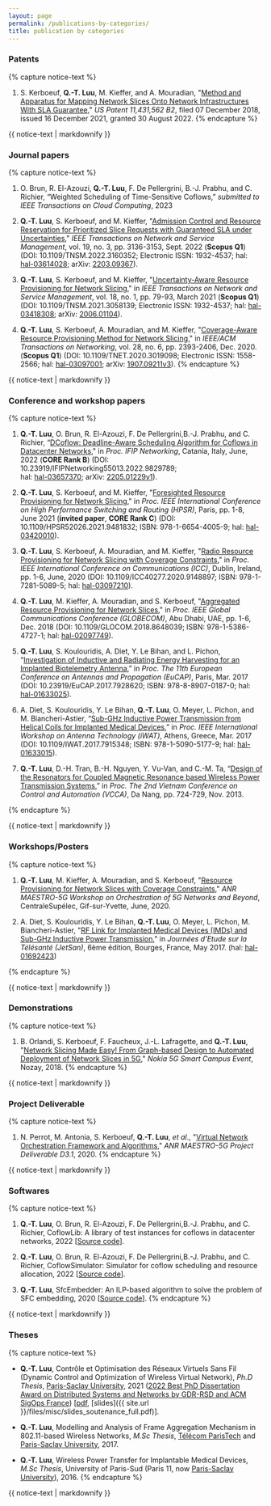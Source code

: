 ```yaml
---
layout: page
permalink: /publications-by-categories/
title: publication by categories
---
```



<!-- classes: wide -->
<!--******************************************** -->

<!-- {% capture notice-text %}
For more updated list of publications, please visit my [ResearchGate](https://www.researchgate.net/profile/Quang_Trung_Luu), [Google Scholar](https://scholar.google.fr/citations?user=GqQcLAIAAAAJ&hl=fr), or [HAL Archives Ouvertes](https://cv.archives-ouvertes.fr/quang-trung-luu).
{% endcapture %}

<div class="notice--warning">
  {{ notice-text | markdownify }}
</div> -->


<!-- ### Preprints -->


### Patents
{% capture notice-text %}
1.  S. Kerboeuf, **Q.-T. Luu**, M. Kieffer, and A. Mouradian, 
"[Method and Apparatus for Mapping Network Slices Onto Network Infrastructures With SLA Guarantee](https://patents.google.com/patent/US11431562B2/en)," 
*US Patent 11,431,562 B2*, filed 07 December 2018, issued 16 December 2021, granted 30 August 2022.
{% endcapture %}

<div class="notice--success">
  {{ notice-text | markdownify }}
</div>


### Journal papers
{% capture notice-text %}
1. O. Brun, R. El-Azouzi, **Q.-T. Luu**, F. De Pellergrini, B.-J. Prabhu, and C. Richier, 
“Weighted Scheduling of Time-Sensitive Coflows,” 
*submitted to IEEE Transactions on Cloud Computing*, 2023

1. **Q.-T. Luu**, S. Kerboeuf, and M. Kieffer, 
"[Admission Control and Resource Reservation for Prioritized Slice Requests with Guaranteed SLA under Uncertainties](https://ieeexplore.ieee.org/abstract/document/9737314)," 
*IEEE Transactions on Network and Service Management*, vol. 19, no. 3, pp. 3136-3153, Sept. 2022 (**Scopus Q1**) (DOI: 10.1109/TNSM.2022.3160352; Electronic ISSN: 1932-4537; 
hal: [hal-03614028](https://hal.archives-ouvertes.fr/hal-03614028/); 
arXiv: [2203.09367](https://arxiv.org/abs/2203.09367)).

1. **Q.-T. Luu**, S. Kerboeuf, and M. Kieffer, 
"[Uncertainty-Aware Resource Provisioning for Network Slicing](https://ieeexplore.ieee.org/document/9351563)," 
in *IEEE Transactions on Network and Service Management*, vol. 18, no. 1, pp. 79-93, March 2021 (**Scopus Q1**) (DOI: 10.1109/TNSM.2021.3058139; Electronic ISSN: 1932-4537; 
hal: [hal-03418308](https://hal.archives-ouvertes.fr/hal-03418308); 
arXiv: [2006.01104](https://arxiv.org/abs/2006.01104)).

1. **Q.-T. Luu**, S. Kerboeuf, A. Mouradian, and M. Kieffer, 
"[Coverage-Aware Resource Provisioning Method for Network Slicing](https://ieeexplore.ieee.org/document/9187556/)," 
in *IEEE/ACM Transactions on Networking*, vol. 28, no. 6, pp. 2393-2406, Dec. 2020. (**Scopus Q1**) (DOI: 10.1109/TNET.2020.3019098; Electronic ISSN: 1558-2566; 
hal: [hal-03097001](https://hal-centralesupelec.archives-ouvertes.fr/hal-03097001);
arXiv: [1907.09211v3](https://arxiv.org/abs/1907.09211v3)).
{% endcapture %}

<div class="notice--success">
  {{ notice-text | markdownify }}
</div>


### Conference and workshop papers
{% capture notice-text %}
1. **Q.-T. Luu**, O. Brun, R. El-Azouzi, F. De Pellergrini,B.-J. Prabhu, and C. Richier, 
“[DCoflow: Deadline-Aware Scheduling Algorithm for Coflows in Datacenter Networks](https://ieeexplore.ieee.org/document/9829789)," 
in *Proc. IFIP Networking*, Catania, Italy, June, 2022 (**CORE Rank B**) (DOI: 10.23919/IFIPNetworking55013.2022.9829789;  
hal: [hal-03657370](https://hal.archives-ouvertes.fr/hal-03657370); 
arXiv: [2205.01229v1](https://arxiv.org/abs/2205.01229)).

1. **Q.-T. Luu**, S. Kerboeuf, and M. Kieffer, 
"[Foresighted Resource Provisioning for Network Slicing](https://ieeexplore.ieee.org/document/9481832)," 
in *Proc. IEEE International Conference on High Performance Switching and Routing (HPSR)*, Paris, pp. 1-8, June 2021 (**invited paper**, **CORE Rank C**) (DOI: 10.1109/HPSR52026.2021.9481832; ISBN: 978-1-6654-4005-9;
hal: [hal-03420010](https://hal.archives-ouvertes.fr/hal-03420010)).

1. **Q.-T. Luu**, S. Kerboeuf, A. Mouradian, and M. Kieffer, 
"[Radio Resource Provisioning for Network Slicing with Coverage Constraints](https://ieeexplore.ieee.org/document/9148897)," 
in *Proc. IEEE International Conference on Communications (ICC)*, Dublin, Ireland, pp. 1-6, June, 2020 (DOI: 10.1109/ICC40277.2020.9148897; ISBN: 978-1-7281-5089-5;
hal: [hal-03097210](https://hal-centralesupelec.archives-ouvertes.fr/hal-03097210)).

1. **Q.-T. Luu**, M. Kieffer, A. Mouradian, and S. Kerboeuf, 
"[Aggregated Resource Provisioning for Network Slices](https://ieeexplore.ieee.org/abstract/document/8648039)," 
in *Proc. IEEE Global Communications Conference (GLOBECOM)*, Abu Dhabi, UAE, pp. 1-6, Dec. 2018 (DOI: 10.1109/GLOCOM.2018.8648039; ISBN: 978-1-5386-4727-1;
hal: [hal-02097749](https://hal.archives-ouvertes.fr/hal-02097749)).

1. **Q.-T. Luu**, S. Koulouridis, A. Diet, Y. Le Bihan, and L. Pichon, 
“[Investigation of Inductive and Radiating Energy Harvesting for an Implanted Biotelemetry Antenna](https://ieeexplore.ieee.org/document/7928620/),” 
in *Proc. The 11th European Conference on Antennas and Propagation (EuCAP)*, Paris, Mar. 2017 (DOI: 10.23919/EuCAP.2017.7928620; ISBN: 978-8-8907-0187-0;
hal: [hal-01633025](https://hal.archives-ouvertes.fr/hal-01633025)).

1. A. Diet, S. Koulouridis, Y. Le Bihan, **Q.-T. Luu**, O. Meyer, L. Pichon, and M. Biancheri-Astier, 
“[Sub-GHz Inductive Power Transmission from Helical Coils for Implanted Medical Devices](https://ieeexplore.ieee.org/document/7915348/),” 
in *Proc. IEEE International Workshop on Antenna Technology (iWAT)*, Athens, Greece, Mar. 2017 (DOI: 10.1109/IWAT.2017.7915348; ISBN: 978-1-5090-5177-9;
hal: [hal-01633015](https://hal.archives-ouvertes.fr/hal-01633015)).

1. **Q.-T. Luu**, D.-H. Tran, B.-H. Nguyen, Y. Vu-Van, and C.-M. Ta, 
“[Design of the Resonators for Coupled Magnetic Resonance based Wireless Power Transmission Systems](https://sites.google.com/site/vcca2013/home),” 
in *Proc. The 2nd Vietnam Conference on Control and Automation (VCCA)*, Da Nang, pp. 724-729, Nov. 2013.


<!-- ### Invited papers
1. **Q.-T. Luu**, S. Koulouridis, A. Diet, Y. Le Bihan, and L. Pichon, 
“Inductive and Radiating Energy Harvesting for an Implanted Biotelemetry Antenna,” 
in [*Proc. IEEE International Workshop on Antenna Technology (iWAT)*](http://www.iwat2017.org/), Athens, Greece, Mar. 2017.
-->
{% endcapture %}

<div class="notice--success">
  {{ notice-text | markdownify }}
</div>


### Workshops/Posters
{% capture notice-text %}
1. **Q.-T. Luu**, M. Kieffer, A. Mouradian, and S. Kerboeuf, 
"[Resource Provisioning for Network Slices with Coverage Constraints](https://orch5g.roc.cnam.fr/)," 
*ANR MAESTRO-5G Workshop on Orchestration of 5G Networks and Beyond*, CentraleSupélec, Gif-sur-Yvette, June, 2020.

1. A. Diet, S. Koulouridis, Y. Le Bihan, **Q.-T. Luu**, O. Meyer, L. Pichon, M. Biancheri-Astier, 
"[RF Link for Implanted Medical Devices (IMDs) and Sub-GHz Inductive Power Transmission](https://jetsan2017.sciencesconf.org/program.html)," 
in *Journées d’Etude sur la Télésanté (JetSan)*, 6ème édition, Bourges, France, May 2017. 
(hal: [hal-01692423](https://hal.archives-ouvertes.fr/hal-01692423/))

<!-- 2. **Q.-T. Luu**, S. Kerboeuf, A. Mouradian, and M. Kieffer, 
"Towards Green Computing for Next Generation Mobile Net-works: A Resource Provisioning Method for 5G," 
in *Global Young Vietnamese Scholars Forum (GYVSF)*, Hanoi, Vietnam, Dec. 2019. -->
{% endcapture %}

<div class="notice--success">
  {{ notice-text | markdownify }}
</div>


### Demonstrations
{% capture notice-text %}
1. B. Orlandi, S. Kerboeuf, F. Faucheux, J.-L. Lafragette, and **Q.-T. Luu**, 
"[Network Slicing Made Easy! From Graph-based Design to Automated Deployment of Network Slices in 5G](https://www.youtube.com/watch?v=pLkylDVwdcA&t=29s)," 
*Nokia 5G Smart Campus Event*, Nozay, 2018.
{% endcapture %}

<div class="notice--success">
  {{ notice-text | markdownify }}
</div>


### Project Deliverable
{% capture notice-text %}
1. N. Perrot, M. Antonia, S. Kerboeuf, **Q.-T. Luu**, *et al*., 
"[Virtual Network Orchestration Framework and Algorithms](https://anr.fr/Project-ANR-18-CE25-0012)," 
*ANR MAESTRO-5G Project Deliverable D3.1*, 2020.
{% endcapture %}

<div class="notice--success">
  {{ notice-text | markdownify }}
</div>


### Softwares
{% capture notice-text %}
1. **Q.-T. Luu**, O. Brun, R. El-Azouzi, F. De Pellergrini,B.-J. Prabhu, and C. Richier, 
CoflowLib: A library of test instances for coflows in datacenter networks, 2022 
[[Source code](https://github.com/luuquangtrung/CoflowLib)].

1. **Q.-T. Luu**, O. Brun, R. El-Azouzi, F. De Pellergrini,B.-J. Prabhu, and C. Richier, 
CoflowSimulator: Simulator for coflow scheduling and resource allocation, 2022 
[[Source code](https://github.com/luuquangtrung/CoflowSimulator)].

1. **Q.-T. Luu**, 
SfcEmbedder: An ILP-based algorithm to solve the problem of SFC embedding, 2020 
[[Source code](https://github.com/luuquangtrung/SfcEmbedder)].
{% endcapture %}

<div class="notice--success">
  {{ notice-text | markdownify }}
</div>


### Theses
{% capture notice-text %}
* **Q.-T. Luu**, Contrôle et Optimisation des Réseaux Virtuels Sans Fil (Dynamic Control and Optimization of Wireless Virtual Network), 
*Ph.D Thesis*, [Paris-Saclay University](https://www.universite-paris-saclay.fr/), 2021 
([2022 Best PhD Dissertation Award on Distributed Systems and Networks by GDR-RSD and ACM SigOps France](https://gdr-rsd.fr/laureats-prix-de-these-2022/))
[[pdf](https://hal.archives-ouvertes.fr/tel-03351942), [slides]({{ site.url }}/files/misc/slides_soutenance_full.pdf)].

* **Q.-T. Luu**, Modelling and Analysis of Frame Aggregation Mechanism in 802.11-based Wireless Networks, 
*M.Sc Thesis*, [Télécom ParisTech](https://www.telecom-paris.fr/) and [Paris-Saclay University](https://www.universite-paris-saclay.fr/), 2017.

* **Q.-T. Luu**, Wireless Power Transfer for Implantable Medical Devices, 
*M.Sc Thesis*, University of Paris-Sud (Paris 11, now [Paris-Saclay University](https://www.universite-paris-saclay.fr/)), 2016.
{% endcapture %}

<div class="notice--success">
  {{ notice-text | markdownify }}
</div>

